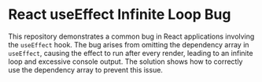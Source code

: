# React useEffect Infinite Loop Bug
This repository demonstrates a common bug in React applications involving the `useEffect` hook. The bug arises from omitting the dependency array in `useEffect`, causing the effect to run after every render, leading to an infinite loop and excessive console output.  The solution shows how to correctly use the dependency array to prevent this issue.